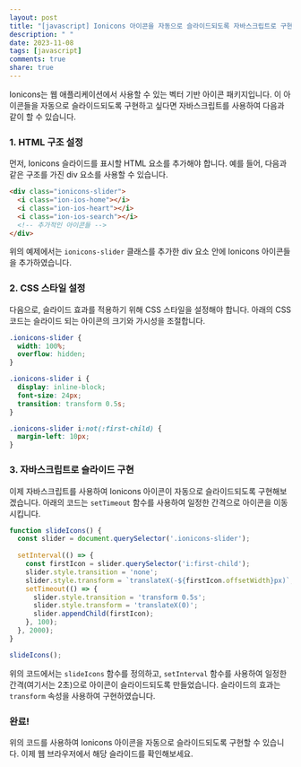 ```yaml
---
layout: post
title: "[javascript] Ionicons 아이콘을 자동으로 슬라이드되도록 자바스크립트로 구현하는 방법"
description: " "
date: 2023-11-08
tags: [javascript]
comments: true
share: true
---
```


Ionicons는 웹 애플리케이션에서 사용할 수 있는 벡터 기반 아이콘 패키지입니다. 이 아이콘들을 자동으로 슬라이드되도록 구현하고 싶다면 자바스크립트를 사용하여 다음과 같이 할 수 있습니다.

### 1. HTML 구조 설정

먼저, Ionicons 슬라이드를 표시할 HTML 요소를 추가해야 합니다. 예를 들어, 다음과 같은 구조를 가진 div 요소를 사용할 수 있습니다.

```html
<div class="ionicons-slider">
  <i class="ion-ios-home"></i>
  <i class="ion-ios-heart"></i>
  <i class="ion-ios-search"></i>
  <!-- 추가적인 아이콘들 -->
</div>
```

위의 예제에서는 `ionicons-slider` 클래스를 추가한 div 요소 안에 Ionicons 아이콘들을 추가하였습니다.

### 2. CSS 스타일 설정

다음으로, 슬라이드 효과를 적용하기 위해 CSS 스타일을 설정해야 합니다. 아래의 CSS 코드는 슬라이드 되는 아이콘의 크기와 가시성을 조절합니다.

```css
.ionicons-slider {
  width: 100%;
  overflow: hidden;
}

.ionicons-slider i {
  display: inline-block;
  font-size: 24px;
  transition: transform 0.5s;
}

.ionicons-slider i:not(:first-child) {
  margin-left: 10px;
}
```

### 3. 자바스크립트로 슬라이드 구현

이제 자바스크립트를 사용하여 Ionicons 아이콘이 자동으로 슬라이드되도록 구현해보겠습니다. 아래의 코드는 `setTimeout` 함수를 사용하여 일정한 간격으로 아이콘을 이동시킵니다.

```javascript
function slideIcons() {
  const slider = document.querySelector('.ionicons-slider');
  
  setInterval(() => {
    const firstIcon = slider.querySelector('i:first-child');
    slider.style.transition = 'none';
    slider.style.transform = `translateX(-${firstIcon.offsetWidth}px)`;
    setTimeout(() => {
      slider.style.transition = 'transform 0.5s';
      slider.style.transform = 'translateX(0)';
      slider.appendChild(firstIcon);
    }, 100);
  }, 2000);
}

slideIcons();
```

위의 코드에서는 `slideIcons` 함수를 정의하고, `setInterval` 함수를 사용하여 일정한 간격(여기서는 2초)으로 아이콘이 슬라이드되도록 만들었습니다. 슬라이드의 효과는 `transform` 속성을 사용하여 구현하였습니다. 

### 완료!

위의 코드를 사용하여 Ionicons 아이콘을 자동으로 슬라이드되도록 구현할 수 있습니다. 이제 웹 브라우저에서 해당 슬라이드를 확인해보세요.
